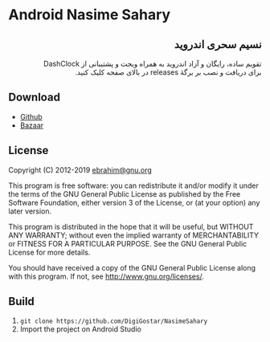 # Android Nasime Sahary

<div dir=rtl>

## نسیم سحری اندروید

تقویم ساده، رایگان و آزاد اندروید به همراه ویجت و پشتیبانی از DashClock  
برای دریافت و نصب بر برگهٔ releases در بالای صفحه کلیک کنید.

</div>

## Download

- [Github](https://github.com/DigiGostar/NasimeSahary/)
- [Bazaar](https://cafebazaar.ir/app/com.armandl.nasimesahary)

## License

Copyright (C) 2012-2019  ebrahim@gnu.org

This program is free software: you can redistribute it and/or modify 
it under the terms of the GNU General Public License as published by 
the Free Software Foundation, either version 3 of the License, or 
(at your option) any later version.

This program is distributed in the hope that it will be useful, 
but WITHOUT ANY WARRANTY; without even the implied warranty of 
MERCHANTABILITY or FITNESS FOR A PARTICULAR PURPOSE.  See the 
GNU General Public License for more details.

You should have received a copy of the GNU General Public License 
along with this program.  If not, see http://www.gnu.org/licenses/.

## Build

1. `git clone https://github.com/DigiGostar/NasimeSahary`
1. Import the project on Android Studio

